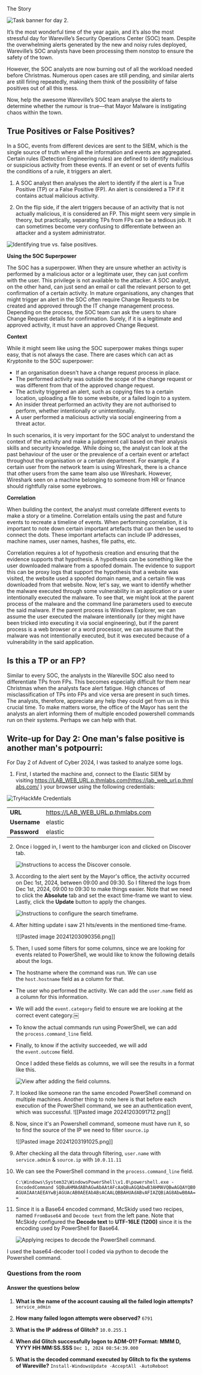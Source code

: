 
The Story

![Task banner for day 2.](https://tryhackme-images.s3.amazonaws.com/user-uploads/5dbea226085ab6182a2ee0f7/room-content/5dbea226085ab6182a2ee0f7-1730369227263.png)

It’s the most wonderful time of the year again, and it’s also the most stressful day for Wareville’s Security Operations Center (SOC) team. Despite the overwhelming alerts generated by the new and noisy rules deployed, Wareville’s SOC analysts have been processing them nonstop to ensure the safety of the town.

However, the SOC analysts are now burning out of all the workload needed before Christmas. Numerous open cases are still pending, and similar alerts are still firing repeatedly, making them think of the possibility of false positives out of all this mess.

Now, help the awesome Wareville’s SOC team analyse the alerts to determine whether the rumour is true—that Mayor Malware is instigating chaos within the town.

## True Positives or False Positives?

In a SOC, events from different devices are sent to the SIEM, which is the single source of truth where all the information and events are aggregated. Certain rules (Detection Engineering rules) are defined to identify malicious or suspicious activity from these events. If an event or set of events fulfils the conditions of a rule, it triggers an alert. 

1) A SOC analyst then analyses the alert to identify if the alert is a True Positive (TP) or a False Positive (FP). An alert is considered a TP if it contains actual malicious activity. 
 
2) On the flip side, if the alert triggers because of an activity that is not actually malicious, it is considered an FP. This might seem very simple in theory, but practically, separating TPs from FPs can be a tedious job. It can sometimes become very confusing to differentiate between an attacker and a system administrator.

![Identifying true vs. false positives.](https://tryhackme-images.s3.amazonaws.com/user-uploads/5dbea226085ab6182a2ee0f7/room-content/5dbea226085ab6182a2ee0f7-1730369255180.png)


**Using the SOC Superpower**

The SOC has a superpower. When they are unsure whether an activity is performed by a malicious actor or a legitimate user, they can just confirm with the user. This privilege is not available to the attacker. A SOC analyst, on the other hand, can just send an email or call the relevant person to get confirmation of a certain activity. In mature organisations, any changes that might trigger an alert in the SOC often require Change Requests to be created and approved through the IT change management process. Depending on the process, the SOC team can ask the users to share Change Request details for confirmation. Surely, if it is a legitimate and approved activity, it must have an approved Change Request.

**Context**

While it might seem like using the SOC superpower makes things super easy, that is not always the case. There are cases which can act as Kryptonite to the SOC superpower:

- If an organisation doesn't have a change request process in place.
- The performed activity was outside the scope of the change request or was different from that of the approved change request.
- The activity triggered an alert, such as copying files to a certain location, uploading a file to some website, or a failed login to a system. 
- An insider threat performed an activity they are not authorised to perform, whether intentionally or unintentionally.
- A user performed a malicious activity via social engineering from a threat actor.

In such scenarios, it is very important for the SOC analyst to understand the context of the activity and make a judgement call based on their analysis skills and security knowledge. While doing so, the analyst can look at the past behaviour of the user or the prevalence of a certain event or artefact throughout the organisation or a certain department. For example, if a certain user from the network team is using Wireshark, there is a chance that other users from the same team also use Wireshark. However, Wireshark seen on a machine belonging to someone from HR or finance should rightfully raise some eyebrows.

**Correlation**

When building the context, the analyst must correlate different events to make a story or a timeline. Correlation entails using the past and future events to recreate a timeline of events. When performing correlation, it is important to note down certain important artefacts that can then be used to connect the dots. These important artefacts can include IP addresses, machine names, user names, hashes, file paths, etc.

Correlation requires a lot of hypothesis creation and ensuring that the evidence supports that hypothesis. A hypothesis can be something like the user downloaded malware from a spoofed domain. The evidence to support this can be proxy logs that support the hypothesis that a website was visited, the website used a spoofed domain name, and a certain file was downloaded from that website. Now, let's say, we want to identify whether the malware executed through some vulnerability in an application or a user intentionally executed the malware. To see that, we might look at the parent process of the malware and the command line parameters used to execute the said malware. If the parent process is Windows Explorer, we can assume the user executed the malware intentionally (or they might have been tricked into executing it via social engineering), but if the parent process is a web browser or a word processor, we can assume that the malware was not intentionally executed, but it was executed because of a vulnerability in the said application.

## Is this a TP or an FP?

Similar to every SOC, the analysts in the Wareville SOC also need to differentiate TPs from FPs. This becomes especially difficult for them near Christmas when the analysts face alert fatigue. High chances of misclassification of TPs into FPs and vice versa are present in such times. The analysts, therefore, appreciate any help they could get from us in this crucial time. To make matters worse, the office of the Mayor has sent the analysts an alert informing them of multiple encoded powershell commands run on their systems. Perhaps we can help with that.


## Write-up for Day 2: One man's false positive is another man's potpourri:

For Day 2 of Advent of Cyber 2024, I was tasked to analyze some logs.

1) First, I started the machine and, connect to the Elastic SIEM by visiting https://LAB_WEB_URL.p.thmlabs.com(https://lab_web_url.p.thmlabs.com/ ) your browser using the following credentials:

![TryHackMe Credentials](https://tryhackme-images.s3.amazonaws.com/user-uploads/5dbea226085ab6182a2ee0f7/room-content/0cbfa0d0f3a7f16cefa9fddd04b6de8d.png)

|              |                                   |
| ------------ | --------------------------------- |
| **URL**      | https://LAB_WEB_URL.p.thmlabs.com |
| **Username** | elastic                           |
| **Password** | elastic                           |

2) Once i logged in, I went to the hamburger icon and clicked on Discover tab.

	![Instructions to access the Discover console.](https://tryhackme-images.s3.amazonaws.com/user-uploads/5dbea226085ab6182a2ee0f7/room-content/5dbea226085ab6182a2ee0f7-1730130654839.png)


3) According to the alert sent by the Mayor's office, the activity occurred on Dec 1st, 2024, between 09:00 and 09:30. So I filtered the logs from Dec 1st, 2024, 09:00 to 09:30 to make things easier. Note that we need to click the **Absolute** tab and set the exact time-frame we want to view. Lastly, click the **Update** button to apply the changes.

	![Instructions to configure the search timeframe.](https://tryhackme-images.s3.amazonaws.com/user-uploads/5dbea226085ab6182a2ee0f7/room-content/5dbea226085ab6182a2ee0f7-1730130936812.png)

4) After hitting update i saw 21 hits/events in the mentioned time-frame.

	![[Pasted image 20241203090356.png]]

5) Then, I used some filters for some columns, since we are looking for events related to PowerShell, we would like to know the following details about the logs.

- The hostname where the command was run. We can use the `host.hostname` field as a column for that.
- The user who performed the activity. We can add the `user.name` field as a column for this information.
- We will add the `event.category` field to ensure we are looking at the correct event category.￼

- To know the actual commands run using PowerShell, we can add the `process.command_line` field.
- Finally, to know if the activity succeeded, we will add the `event.outcome` field.
	
	Once I added these fields as columns, we will see the results in a format like this.

	![View after adding the field columns.](https://tryhackme-images.s3.amazonaws.com/user-uploads/61306d87a330ed00419e22e7/room-content/61306d87a330ed00419e22e7-1728231315014.png)

7) It looked like someone ran the same encoded PowerShell command on multiple machines. Another thing to note here is that before each execution of the PowerShell command, we see an authentication event, which was successful.
	![[Pasted image 20241203091712.png]]

8) Now, since it's an Powershell command, someone must have run it, so to find the source of the IP we need to filter `source.ip` 

	![[Pasted image 20241203191025.png]]

9) After checking all the data through filtering, `user.name`  with  `service.admin` & `source.ip` with `10.0.11.11`

10) We can see the PowerShell command in the `process.command_line` field. 

	`C:\Windows\System32\WindowsPowerShell\v1.0\powershell.exe -EncodedCommand SQBuAHMAdABhAGwAbAAtAFcAaQBuAGQAbwB3AHMAVQBwAGQAYQB0AGUAIAAtAEEAYwBjAGUAcAB0AEEAbABsACAALQBBAHUAdABvAFIAZQBiAG8AbwB0AA==`

11) Since it is a Base64 encoded command, McSkidy used two recipes, named `FromBase64` and `Decode text` from the left pane. Note that McSkidy configured the **Decode text** to **UTF-16LE (1200)** since it is the encoding used by PowerShell for Base64.

	![Applying recipes to decode the PowerShell command.](https://tryhackme-images.s3.amazonaws.com/user-uploads/5dbea226085ab6182a2ee0f7/room-content/5dbea226085ab6182a2ee0f7-1730131884795.png)


I used the base64-decoder tool I coded via python to decode the Powershell command.


### Questions from the room

#### Answer the questions below

1) **What is the name of the account causing all the failed login attempts?**
	`service_admin`

2) **How many failed logon attempts were observed?**
	`6791`

3) **What is the IP address of Glitch?**
	`10.0.255.1`

4)  **When did Glitch successfully logon to ADM-01? Format: MMM D, YYYY HH:MM:SS.SSS**
	`Dec 1, 2024 08:54:39.000`

5) **What is the decoded command executed by Glitch to fix the systems of Wareville?**
	`Install-WindowsUpdate -AcceptAll -AutoReboot`



